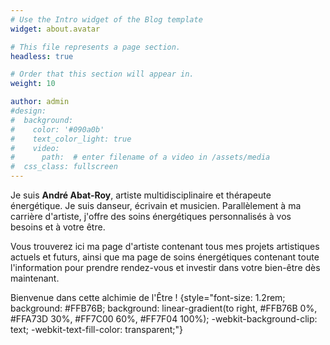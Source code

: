 ```yaml
---
# Use the Intro widget of the Blog template
widget: about.avatar

# This file represents a page section.
headless: true

# Order that this section will appear in.
weight: 10

author: admin
#design:
#  background:
#    color: '#090a0b'
#    text_color_light: true
#    video:
#      path:  # enter filename of a video in /assets/media
#  css_class: fullscreen
---
```


Je suis **André Abat-Roy**, artiste multidisciplinaire et thérapeute énergétique.
Je suis danseur, écrivain et musicien. Parallèlement à ma carrière d'artiste, j'offre des soins énergétiques personnalisés à vos besoins et à votre être.

Vous trouverez ici ma page d'artiste contenant tous mes projets artistiques actuels et futurs, ainsi que ma page de soins énergétiques contenant toute l'information pour prendre rendez-vous et investir dans votre bien-être dès maintenant.

Bienvenue dans cette alchimie de l'Être !
{style="font-size: 1.2rem; background: #FFB76B; background: linear-gradient(to right, #FFB76B 0%, #FFA73D 30%, #FF7C00 60%, #FF7F04 100%); -webkit-background-clip: text; -webkit-text-fill-color: transparent;"}

